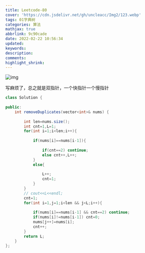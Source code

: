 ```yaml
---
title: Leetcode-80
cover: 'https://cdn.jsdelivr.net/gh/uncleacc/Img2/123.webp'
tags: 01字典树
categories: 算法
mathjax: true
abbrlink: 9c90cade
date: 2022-02-22 10:56:34
updated:
keywords:
description:
comments:
highlight_shrink:
---
```




![img](https://cdn.jsdelivr.net/gh/uncleacc/website_materials_img/d1b412323e4d4ad08e5c330fce47d2e4.png)

写麻烦了，总之就是双指针，一个快指针一个慢指针

```java
class Solution {
   
public:
    int removeDuplicates(vector<int>& nums) {
   
        int len=nums.size();
        int cnt=1,L=1;
        for(int i=1;i<len;i++){
   
            if(nums[i]==nums[i-1]){
   
                if(cnt==2) continue;
                else cnt++,L++;
            }
            else{
   
                L++;
                cnt=1;
            }
        }
        // cout<<L<<endl;
        cnt=1;
        for(int i=1,j=1;i<len && j<L;i++){
   
            if(nums[i]==nums[i-1] && cnt==2) continue;
            if(nums[i]!=nums[i-1]) cnt=0;
            nums[j++]=nums[i];
            cnt++;
        }
        return L;
    }
};
```

